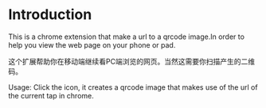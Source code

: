Introduction
============

  This is a chrome extension that make a url to 
  a qrcode image.In order to help you view the web 
  page on your phone or pad.

  这个扩展帮助你在移动端继续看PC端浏览的网页。当然这需要你扫描产生的二维码。

Usage:
	Click the icon, it creates a qrcode image that makes use of the url of the current tap in chrome.



